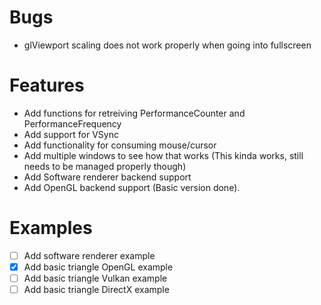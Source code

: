 # Bugs
- glViewport scaling does not work properly when going into fullscreen

# Features
- Add functions for retreiving PerformanceCounter and PerformanceFrequency
- Add support for VSync
- Add functionality for consuming mouse/cursor
- Add multiple windows to see how that works (This kinda works, still needs to be managed properly though)
- Add Software renderer backend support
- Add OpenGL backend support (Basic version done).

# Examples
- [ ] Add software renderer example
- [x] Add basic triangle OpenGL example
- [ ] Add basic triangle Vulkan example
- [ ] Add basic triangle DirectX example
